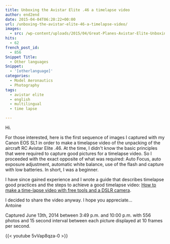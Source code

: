 ```yaml
---
title: Unboxing the Avistar Elite .46 a timelapse video
author: end2end
date: 2015-04-04T06:20:22+00:00
url: /unboxing-the-avistar-elite-46-a-timelapse-video/
images:
  - src: /wp-content/uploads/2015/04/Great-Planes-Avistar-Elite-Unboxing-featured-image.jpg
hits:
  - 62
french_post_id:
  - 856
Snippet Title:
  - Other languages
Snippet:
  - '[otherlanguage]'
categories:
  - Model Aeronautics
  - Photography
tags:
  - avistar elite
  - english
  - multilingual
  - time lapse

---
```

Hi.

For those interested, here is the first sequence of images I captured with my Canon EOS SL1 in order to make a timelapse video of the unpacking of the aircraft RC Avistar Elite .46.
At the time, I didn't know the basic principles that were required to capture good pictures for a timelapse video. So I proceeded with the exact opposite of what was required: Auto Focus, auto exposure adjustment, automatic white balance, use of the flash and capture with low batteries. In short, I was a beginner.

I have since gained experience and I wrote a guide that describes timelapse good practices and the steps to achieve a good timelapse video: [How to make a time-lapse video with free tools and a DSLR camera](/how-to-make-a-time-lapse-video-with-free-tools-and-a-dslr-camera/ "How to make a time-lapse video with free tools and a DSLR camera").

I decided to share the video anyway. I hope you appreciate...  
Antoine

Captured June 13th, 2014 between 3:49 p.m. and 10:00 p.m. with 556 photos and 15 second interval between each picture displayed at 10 frames per second.

{{< youtube 5vVap8qza-0 >}}
